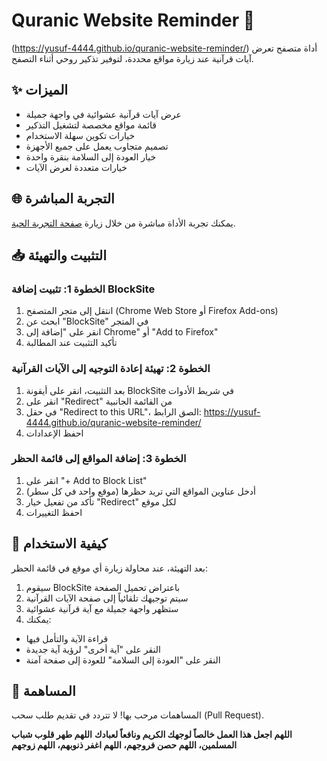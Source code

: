 # Quranic Website Reminder 🌙

(https://yusuf-4444.github.io/quranic-website-reminder/)
أداة متصفح تعرض آيات قرآنية عند زيارة مواقع محددة، لتوفير تذكير روحي أثناء التصفح.

## ✨ الميزات

- عرض آيات قرآنية عشوائية في واجهة جميلة
- قائمة مواقع مخصصة لتشغيل التذكير
- خيارات تكوين سهلة الاستخدام
- تصميم متجاوب يعمل على جميع الأجهزة
- خيار العودة إلى السلامة بنقرة واحدة
- خيارات متعددة لعرض الآيات

## 🌐 التجربة المباشرة

يمكنك تجربة الأداة مباشرة من خلال زيارة [صفحة التجربة الحية](https://yusuf-4444.github.io/quranic-website-reminder/).

## 📥 التثبيت والتهيئة

### الخطوة 1: تثبيت إضافة BlockSite
1. انتقل إلى متجر المتصفح (Chrome Web Store أو Firefox Add-ons)
2. ابحث عن "BlockSite" في المتجر
3. انقر على "إضافة إلى Chrome" أو "Add to Firefox"
4. تأكيد التثبيت عند المطالبة

### الخطوة 2: تهيئة إعادة التوجيه إلى الآيات القرآنية
1. بعد التثبيت، انقر على أيقونة BlockSite في شريط الأدوات
2. انقر على "Redirect" من القائمة الجانبية
3. في حقل "Redirect to this URL"، الصق الرابط: 
https://yusuf-4444.github.io/quranic-website-reminder/
4. احفظ الإعدادات

### الخطوة 3: إضافة المواقع إلى قائمة الحظر
1. انقر على "+ Add to Block List"
2. أدخل عناوين المواقع التي تريد حظرها (موقع واحد في كل سطر)
3. تأكد من تفعيل خيار "Redirect" لكل موقع
4. احفظ التغييرات


## 🔧 كيفية الاستخدام

بعد التهيئة، عند محاولة زيارة أي موقع في قائمة الحظر:
1. سيقوم BlockSite باعتراض تحميل الصفحة
2. سيتم توجيهك تلقائياً إلى صفحة الآيات القرآنية
3. ستظهر واجهة جميلة مع آية قرآنية عشوائية
4. يمكنك:
- قراءة الآية والتأمل فيها
- النقر على "آية أخرى" لرؤية آية جديدة
- النقر على "العودة إلى السلامة" للعودة إلى صفحة آمنة


## 🤝 المساهمة

المساهمات مرحب بها! لا تتردد في تقديم طلب سحب (Pull Request).



**اللهم اجعل هذا العمل خالصاً لوجهك الكريم ونافعاً لعبادك**
**اللهم طهر قلوب شباب المسلمين، اللهم حصن فروجهم، اللهم اغفر ذنوبهم، اللهم زوجهم**
